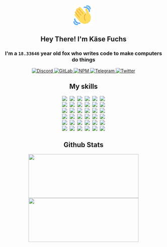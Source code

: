 <div><p align=center><img src=./resources/images/wave.gif width=64px height=64px></p><h2 align=center>Hey There! I'm Käse Fuchs</h2><h3 align=center>I'm a <code>18.33646</code> year old fox who writes code to make computers do things</h3><p align=center><a href=https://discord.com/users/507526681125322772><img alt=Discord src="https://img.shields.io/badge/Discord-5865F2?logo=discord&logoColor=white&style=flat-square#7a9f142e731c45438a0ecd5fcf600e05"> </a><a href=https://gitlab.com/kasefuchs><img alt=GitLab src="https://img.shields.io/badge/GitLab-330F63?logo=gitlab&logoColor=white&style=flat-square#7a9f142e731c45438a0ecd5fcf600e05"> </a><a href=https://npmjs.com/~kasefuchs><img alt=NPM src="https://img.shields.io/badge/NPM-CB3837?logo=npm&logoColor=white&style=flat-square#7a9f142e731c45438a0ecd5fcf600e05"> </a><a href=https://t.me/kasefuchs><img alt=Telegram src="https://img.shields.io/badge/Telegram-2CA5E0?logo=telegram&logoColor=white&style=flat-square#7a9f142e731c45438a0ecd5fcf600e05"> </a><a href=https://twitter.com/kasefuchs><img alt=Twitter src="https://img.shields.io/badge/Twitter-1DA1F2?logo=twitter&logoColor=white&style=flat-square#7a9f142e731c45438a0ecd5fcf600e05"></a></p><h2 align=center>My skills</h2><p align=center><a href=https://aws.amazon.com/ ><picture><source srcset="https://skillicons.dev/icons?i=aws&theme=dark#7a9f142e731c45438a0ecd5fcf600e05" media="(prefers-color-scheme: dark)"><source srcset="https://skillicons.dev/icons?i=aws&theme=light#7a9f142e731c45438a0ecd5fcf600e05" media="(prefers-color-scheme: light), (prefers-color-scheme: no-preference)"><img src="https://skillicons.dev/icons?i=aws&theme=light#7a9f142e731c45438a0ecd5fcf600e05"></picture></a>&nbsp;&nbsp;<a href=https://en.wikipedia.org/wiki/Bash_(Unix_shell)><picture><source srcset="https://skillicons.dev/icons?i=bash&theme=dark#7a9f142e731c45438a0ecd5fcf600e05" media="(prefers-color-scheme: dark)"><source srcset="https://skillicons.dev/icons?i=bash&theme=light#7a9f142e731c45438a0ecd5fcf600e05" media="(prefers-color-scheme: light), (prefers-color-scheme: no-preference)"><img src="https://skillicons.dev/icons?i=bash&theme=light#7a9f142e731c45438a0ecd5fcf600e05"></picture></a>&nbsp;&nbsp;<a href=https://discord.com/developers/docs><picture><source srcset="https://skillicons.dev/icons?i=bots&theme=dark#7a9f142e731c45438a0ecd5fcf600e05" media="(prefers-color-scheme: dark)"><source srcset="https://skillicons.dev/icons?i=bots&theme=light#7a9f142e731c45438a0ecd5fcf600e05" media="(prefers-color-scheme: light), (prefers-color-scheme: no-preference)"><img src="https://skillicons.dev/icons?i=bots&theme=light#7a9f142e731c45438a0ecd5fcf600e05"></picture></a>&nbsp;&nbsp;<a href=https://www.cloudflare.com/ ><picture><source srcset="https://skillicons.dev/icons?i=cloudflare&theme=dark#7a9f142e731c45438a0ecd5fcf600e05" media="(prefers-color-scheme: dark)"><source srcset="https://skillicons.dev/icons?i=cloudflare&theme=light#7a9f142e731c45438a0ecd5fcf600e05" media="(prefers-color-scheme: light), (prefers-color-scheme: no-preference)"><img src="https://skillicons.dev/icons?i=cloudflare&theme=light#7a9f142e731c45438a0ecd5fcf600e05"></picture></a>&nbsp;&nbsp;<a href=https://en.wikipedia.org/wiki/CSS><picture><source srcset="https://skillicons.dev/icons?i=css&theme=dark#7a9f142e731c45438a0ecd5fcf600e05" media="(prefers-color-scheme: dark)"><source srcset="https://skillicons.dev/icons?i=css&theme=light#7a9f142e731c45438a0ecd5fcf600e05" media="(prefers-color-scheme: light), (prefers-color-scheme: no-preference)"><img src="https://skillicons.dev/icons?i=css&theme=light#7a9f142e731c45438a0ecd5fcf600e05"></picture></a>&nbsp;&nbsp;<a href=https://www.docker.com/ ><picture><source srcset="https://skillicons.dev/icons?i=docker&theme=dark#7a9f142e731c45438a0ecd5fcf600e05" media="(prefers-color-scheme: dark)"><source srcset="https://skillicons.dev/icons?i=docker&theme=light#7a9f142e731c45438a0ecd5fcf600e05" media="(prefers-color-scheme: light), (prefers-color-scheme: no-preference)"><img src="https://skillicons.dev/icons?i=docker&theme=light#7a9f142e731c45438a0ecd5fcf600e05"></picture></a><br><a href=https://www.electronjs.org/ ><picture><source srcset="https://skillicons.dev/icons?i=electron&theme=dark#7a9f142e731c45438a0ecd5fcf600e05" media="(prefers-color-scheme: dark)"><source srcset="https://skillicons.dev/icons?i=electron&theme=light#7a9f142e731c45438a0ecd5fcf600e05" media="(prefers-color-scheme: light), (prefers-color-scheme: no-preference)"><img src="https://skillicons.dev/icons?i=electron&theme=light#7a9f142e731c45438a0ecd5fcf600e05"></picture></a>&nbsp;&nbsp;<a href=https://expressjs.com/ ><picture><source srcset="https://skillicons.dev/icons?i=express&theme=dark#7a9f142e731c45438a0ecd5fcf600e05" media="(prefers-color-scheme: dark)"><source srcset="https://skillicons.dev/icons?i=express&theme=light#7a9f142e731c45438a0ecd5fcf600e05" media="(prefers-color-scheme: light), (prefers-color-scheme: no-preference)"><img src="https://skillicons.dev/icons?i=express&theme=light#7a9f142e731c45438a0ecd5fcf600e05"></picture></a>&nbsp;&nbsp;<a href=https://www.figma.com/ ><picture><source srcset="https://skillicons.dev/icons?i=figma&theme=dark#7a9f142e731c45438a0ecd5fcf600e05" media="(prefers-color-scheme: dark)"><source srcset="https://skillicons.dev/icons?i=figma&theme=light#7a9f142e731c45438a0ecd5fcf600e05" media="(prefers-color-scheme: light), (prefers-color-scheme: no-preference)"><img src="https://skillicons.dev/icons?i=figma&theme=light#7a9f142e731c45438a0ecd5fcf600e05"></picture></a>&nbsp;&nbsp;<a href=https://firebase.google.com/ ><picture><source srcset="https://skillicons.dev/icons?i=firebase&theme=dark#7a9f142e731c45438a0ecd5fcf600e05" media="(prefers-color-scheme: dark)"><source srcset="https://skillicons.dev/icons?i=firebase&theme=light#7a9f142e731c45438a0ecd5fcf600e05" media="(prefers-color-scheme: light), (prefers-color-scheme: no-preference)"><img src="https://skillicons.dev/icons?i=firebase&theme=light#7a9f142e731c45438a0ecd5fcf600e05"></picture></a>&nbsp;&nbsp;<a href=https://flask.palletsprojects.com/ ><picture><source srcset="https://skillicons.dev/icons?i=flask&theme=dark#7a9f142e731c45438a0ecd5fcf600e05" media="(prefers-color-scheme: dark)"><source srcset="https://skillicons.dev/icons?i=flask&theme=light#7a9f142e731c45438a0ecd5fcf600e05" media="(prefers-color-scheme: light), (prefers-color-scheme: no-preference)"><img src="https://skillicons.dev/icons?i=flask&theme=light#7a9f142e731c45438a0ecd5fcf600e05"></picture></a>&nbsp;&nbsp;<a href=https://cloud.google.com/ ><picture><source srcset="https://skillicons.dev/icons?i=gcp&theme=dark#7a9f142e731c45438a0ecd5fcf600e05" media="(prefers-color-scheme: dark)"><source srcset="https://skillicons.dev/icons?i=gcp&theme=light#7a9f142e731c45438a0ecd5fcf600e05" media="(prefers-color-scheme: light), (prefers-color-scheme: no-preference)"><img src="https://skillicons.dev/icons?i=gcp&theme=light#7a9f142e731c45438a0ecd5fcf600e05"></picture></a><br><a href=https://git-scm.com/ ><picture><source srcset="https://skillicons.dev/icons?i=git&theme=dark#7a9f142e731c45438a0ecd5fcf600e05" media="(prefers-color-scheme: dark)"><source srcset="https://skillicons.dev/icons?i=git&theme=light#7a9f142e731c45438a0ecd5fcf600e05" media="(prefers-color-scheme: light), (prefers-color-scheme: no-preference)"><img src="https://skillicons.dev/icons?i=git&theme=light#7a9f142e731c45438a0ecd5fcf600e05"></picture></a>&nbsp;&nbsp;<a href=https://github.com/ ><picture><source srcset="https://skillicons.dev/icons?i=github&theme=dark#7a9f142e731c45438a0ecd5fcf600e05" media="(prefers-color-scheme: dark)"><source srcset="https://skillicons.dev/icons?i=github&theme=light#7a9f142e731c45438a0ecd5fcf600e05" media="(prefers-color-scheme: light), (prefers-color-scheme: no-preference)"><img src="https://skillicons.dev/icons?i=github&theme=light#7a9f142e731c45438a0ecd5fcf600e05"></picture></a>&nbsp;&nbsp;<a href=https://gitlab.com/ ><picture><source srcset="https://skillicons.dev/icons?i=gitlab&theme=dark#7a9f142e731c45438a0ecd5fcf600e05" media="(prefers-color-scheme: dark)"><source srcset="https://skillicons.dev/icons?i=gitlab&theme=light#7a9f142e731c45438a0ecd5fcf600e05" media="(prefers-color-scheme: light), (prefers-color-scheme: no-preference)"><img src="https://skillicons.dev/icons?i=gitlab&theme=light#7a9f142e731c45438a0ecd5fcf600e05"></picture></a>&nbsp;&nbsp;<a href=https://www.heroku.com/ ><picture><source srcset="https://skillicons.dev/icons?i=heroku&theme=dark#7a9f142e731c45438a0ecd5fcf600e05" media="(prefers-color-scheme: dark)"><source srcset="https://skillicons.dev/icons?i=heroku&theme=light#7a9f142e731c45438a0ecd5fcf600e05" media="(prefers-color-scheme: light), (prefers-color-scheme: no-preference)"><img src="https://skillicons.dev/icons?i=heroku&theme=light#7a9f142e731c45438a0ecd5fcf600e05"></picture></a>&nbsp;&nbsp;<a href=https://en.wikipedia.org/wiki/HTML><picture><source srcset="https://skillicons.dev/icons?i=html&theme=dark#7a9f142e731c45438a0ecd5fcf600e05" media="(prefers-color-scheme: dark)"><source srcset="https://skillicons.dev/icons?i=html&theme=light#7a9f142e731c45438a0ecd5fcf600e05" media="(prefers-color-scheme: light), (prefers-color-scheme: no-preference)"><img src="https://skillicons.dev/icons?i=html&theme=light#7a9f142e731c45438a0ecd5fcf600e05"></picture></a>&nbsp;&nbsp;<a href=https://en.wikipedia.org/wiki/JavaScript><picture><source srcset="https://skillicons.dev/icons?i=js&theme=dark#7a9f142e731c45438a0ecd5fcf600e05" media="(prefers-color-scheme: dark)"><source srcset="https://skillicons.dev/icons?i=js&theme=light#7a9f142e731c45438a0ecd5fcf600e05" media="(prefers-color-scheme: light), (prefers-color-scheme: no-preference)"><img src="https://skillicons.dev/icons?i=js&theme=light#7a9f142e731c45438a0ecd5fcf600e05"></picture></a><br><a href=https://en.wikipedia.org/wiki/Linux><picture><source srcset="https://skillicons.dev/icons?i=linux&theme=dark#7a9f142e731c45438a0ecd5fcf600e05" media="(prefers-color-scheme: dark)"><source srcset="https://skillicons.dev/icons?i=linux&theme=light#7a9f142e731c45438a0ecd5fcf600e05" media="(prefers-color-scheme: light), (prefers-color-scheme: no-preference)"><img src="https://skillicons.dev/icons?i=linux&theme=light#7a9f142e731c45438a0ecd5fcf600e05"></picture></a>&nbsp;&nbsp;<a href=https://mui.com/ ><picture><source srcset="https://skillicons.dev/icons?i=materialui&theme=dark#7a9f142e731c45438a0ecd5fcf600e05" media="(prefers-color-scheme: dark)"><source srcset="https://skillicons.dev/icons?i=materialui&theme=light#7a9f142e731c45438a0ecd5fcf600e05" media="(prefers-color-scheme: light), (prefers-color-scheme: no-preference)"><img src="https://skillicons.dev/icons?i=materialui&theme=light#7a9f142e731c45438a0ecd5fcf600e05"></picture></a>&nbsp;&nbsp;<a href=https://en.wikipedia.org/wiki/Markdown><picture><source srcset="https://skillicons.dev/icons?i=md&theme=dark#7a9f142e731c45438a0ecd5fcf600e05" media="(prefers-color-scheme: dark)"><source srcset="https://skillicons.dev/icons?i=md&theme=light#7a9f142e731c45438a0ecd5fcf600e05" media="(prefers-color-scheme: light), (prefers-color-scheme: no-preference)"><img src="https://skillicons.dev/icons?i=md&theme=light#7a9f142e731c45438a0ecd5fcf600e05"></picture></a>&nbsp;&nbsp;<a href=https://www.mongodb.com/ ><picture><source srcset="https://skillicons.dev/icons?i=mongodb&theme=dark#7a9f142e731c45438a0ecd5fcf600e05" media="(prefers-color-scheme: dark)"><source srcset="https://skillicons.dev/icons?i=mongodb&theme=light#7a9f142e731c45438a0ecd5fcf600e05" media="(prefers-color-scheme: light), (prefers-color-scheme: no-preference)"><img src="https://skillicons.dev/icons?i=mongodb&theme=light#7a9f142e731c45438a0ecd5fcf600e05"></picture></a>&nbsp;&nbsp;<a href=https://www.mysql.com/ ><picture><source srcset="https://skillicons.dev/icons?i=mysql&theme=dark#7a9f142e731c45438a0ecd5fcf600e05" media="(prefers-color-scheme: dark)"><source srcset="https://skillicons.dev/icons?i=mysql&theme=light#7a9f142e731c45438a0ecd5fcf600e05" media="(prefers-color-scheme: light), (prefers-color-scheme: no-preference)"><img src="https://skillicons.dev/icons?i=mysql&theme=light#7a9f142e731c45438a0ecd5fcf600e05"></picture></a>&nbsp;&nbsp;<a href=https://nextjs.org/ ><picture><source srcset="https://skillicons.dev/icons?i=nextjs&theme=dark#7a9f142e731c45438a0ecd5fcf600e05" media="(prefers-color-scheme: dark)"><source srcset="https://skillicons.dev/icons?i=nextjs&theme=light#7a9f142e731c45438a0ecd5fcf600e05" media="(prefers-color-scheme: light), (prefers-color-scheme: no-preference)"><img src="https://skillicons.dev/icons?i=nextjs&theme=light#7a9f142e731c45438a0ecd5fcf600e05"></picture></a><br><a href=https://nodejs.org/en/ ><picture><source srcset="https://skillicons.dev/icons?i=nodejs&theme=dark#7a9f142e731c45438a0ecd5fcf600e05" media="(prefers-color-scheme: dark)"><source srcset="https://skillicons.dev/icons?i=nodejs&theme=light#7a9f142e731c45438a0ecd5fcf600e05" media="(prefers-color-scheme: light), (prefers-color-scheme: no-preference)"><img src="https://skillicons.dev/icons?i=nodejs&theme=light#7a9f142e731c45438a0ecd5fcf600e05"></picture></a>&nbsp;&nbsp;<a href=https://www.postgresql.org/ ><picture><source srcset="https://skillicons.dev/icons?i=postgres&theme=dark#7a9f142e731c45438a0ecd5fcf600e05" media="(prefers-color-scheme: dark)"><source srcset="https://skillicons.dev/icons?i=postgres&theme=light#7a9f142e731c45438a0ecd5fcf600e05" media="(prefers-color-scheme: light), (prefers-color-scheme: no-preference)"><img src="https://skillicons.dev/icons?i=postgres&theme=light#7a9f142e731c45438a0ecd5fcf600e05"></picture></a>&nbsp;&nbsp;<a href=https://learn.microsoft.com/en-us/powershell/ ><picture><source srcset="https://skillicons.dev/icons?i=powershell&theme=dark#7a9f142e731c45438a0ecd5fcf600e05" media="(prefers-color-scheme: dark)"><source srcset="https://skillicons.dev/icons?i=powershell&theme=light#7a9f142e731c45438a0ecd5fcf600e05" media="(prefers-color-scheme: light), (prefers-color-scheme: no-preference)"><img src="https://skillicons.dev/icons?i=powershell&theme=light#7a9f142e731c45438a0ecd5fcf600e05"></picture></a>&nbsp;&nbsp;<a href=https://www.python.org/ ><picture><source srcset="https://skillicons.dev/icons?i=py&theme=dark#7a9f142e731c45438a0ecd5fcf600e05" media="(prefers-color-scheme: dark)"><source srcset="https://skillicons.dev/icons?i=py&theme=light#7a9f142e731c45438a0ecd5fcf600e05" media="(prefers-color-scheme: light), (prefers-color-scheme: no-preference)"><img src="https://skillicons.dev/icons?i=py&theme=light#7a9f142e731c45438a0ecd5fcf600e05"></picture></a>&nbsp;&nbsp;<a href=https://www.raspberrypi.org/ ><picture><source srcset="https://skillicons.dev/icons?i=raspberrypi&theme=dark#7a9f142e731c45438a0ecd5fcf600e05" media="(prefers-color-scheme: dark)"><source srcset="https://skillicons.dev/icons?i=raspberrypi&theme=light#7a9f142e731c45438a0ecd5fcf600e05" media="(prefers-color-scheme: light), (prefers-color-scheme: no-preference)"><img src="https://skillicons.dev/icons?i=raspberrypi&theme=light#7a9f142e731c45438a0ecd5fcf600e05"></picture></a>&nbsp;&nbsp;<a href=https://reactjs.org/ ><picture><source srcset="https://skillicons.dev/icons?i=react&theme=dark#7a9f142e731c45438a0ecd5fcf600e05" media="(prefers-color-scheme: dark)"><source srcset="https://skillicons.dev/icons?i=react&theme=light#7a9f142e731c45438a0ecd5fcf600e05" media="(prefers-color-scheme: light), (prefers-color-scheme: no-preference)"><img src="https://skillicons.dev/icons?i=react&theme=light#7a9f142e731c45438a0ecd5fcf600e05"></picture></a><br><a href=https://redux.js.org/ ><picture><source srcset="https://skillicons.dev/icons?i=redux&theme=dark#7a9f142e731c45438a0ecd5fcf600e05" media="(prefers-color-scheme: dark)"><source srcset="https://skillicons.dev/icons?i=redux&theme=light#7a9f142e731c45438a0ecd5fcf600e05" media="(prefers-color-scheme: light), (prefers-color-scheme: no-preference)"><img src="https://skillicons.dev/icons?i=redux&theme=light#7a9f142e731c45438a0ecd5fcf600e05"></picture></a>&nbsp;&nbsp;<a href=https://en.wikipedia.org/wiki/Regular_expression><picture><source srcset="https://skillicons.dev/icons?i=regex&theme=dark#7a9f142e731c45438a0ecd5fcf600e05" media="(prefers-color-scheme: dark)"><source srcset="https://skillicons.dev/icons?i=regex&theme=light#7a9f142e731c45438a0ecd5fcf600e05" media="(prefers-color-scheme: light), (prefers-color-scheme: no-preference)"><img src="https://skillicons.dev/icons?i=regex&theme=light#7a9f142e731c45438a0ecd5fcf600e05"></picture></a>&nbsp;&nbsp;<a href=https://en.wikipedia.org/wiki/Sass_(stylesheet_language)><picture><source srcset="https://skillicons.dev/icons?i=sass&theme=dark#7a9f142e731c45438a0ecd5fcf600e05" media="(prefers-color-scheme: dark)"><source srcset="https://skillicons.dev/icons?i=sass&theme=light#7a9f142e731c45438a0ecd5fcf600e05" media="(prefers-color-scheme: light), (prefers-color-scheme: no-preference)"><img src="https://skillicons.dev/icons?i=sass&theme=light#7a9f142e731c45438a0ecd5fcf600e05"></picture></a>&nbsp;&nbsp;<a href=https://www.typescriptlang.org/ ><picture><source srcset="https://skillicons.dev/icons?i=ts&theme=dark#7a9f142e731c45438a0ecd5fcf600e05" media="(prefers-color-scheme: dark)"><source srcset="https://skillicons.dev/icons?i=ts&theme=light#7a9f142e731c45438a0ecd5fcf600e05" media="(prefers-color-scheme: light), (prefers-color-scheme: no-preference)"><img src="https://skillicons.dev/icons?i=ts&theme=light#7a9f142e731c45438a0ecd5fcf600e05"></picture></a>&nbsp;&nbsp;<a href=https://unity.com/ ><picture><source srcset="https://skillicons.dev/icons?i=unity&theme=dark#7a9f142e731c45438a0ecd5fcf600e05" media="(prefers-color-scheme: dark)"><source srcset="https://skillicons.dev/icons?i=unity&theme=light#7a9f142e731c45438a0ecd5fcf600e05" media="(prefers-color-scheme: light), (prefers-color-scheme: no-preference)"><img src="https://skillicons.dev/icons?i=unity&theme=light#7a9f142e731c45438a0ecd5fcf600e05"></picture></a>&nbsp;&nbsp;<a href=https://workers.cloudflare.com/ ><picture><source srcset="https://skillicons.dev/icons?i=workers&theme=dark#7a9f142e731c45438a0ecd5fcf600e05" media="(prefers-color-scheme: dark)"><source srcset="https://skillicons.dev/icons?i=workers&theme=light#7a9f142e731c45438a0ecd5fcf600e05" media="(prefers-color-scheme: light), (prefers-color-scheme: no-preference)"><img src="https://skillicons.dev/icons?i=workers&theme=light#7a9f142e731c45438a0ecd5fcf600e05"></picture></a><br></p><h2 align=center>Github Stats</h2><p align=center><picture><source srcset="https://github-readme-stats-kasefuchs.vercel.app/api/?count_private=true&hide_border=true&hide_rank=true&line_height=20&hide_title=true&username=Kasefuchs&theme=dark#7a9f142e731c45438a0ecd5fcf600e05" media="(prefers-color-scheme: dark)"><source srcset="https://github-readme-stats-kasefuchs.vercel.app/api/?count_private=true&hide_border=true&hide_rank=true&line_height=20&hide_title=true&username=Kasefuchs&theme=light#7a9f142e731c45438a0ecd5fcf600e05" media="(prefers-color-scheme: light), (prefers-color-scheme: no-preference)"><img align=middle width=350 height=140 src="https://github-readme-stats-kasefuchs.vercel.app/api/?count_private=true&hide_border=true&hide_rank=true&line_height=20&hide_title=true&username=Kasefuchs&theme=light#7a9f142e731c45438a0ecd5fcf600e05"></picture><picture><source srcset="https://github-readme-stats-kasefuchs.vercel.app/api/top-langs/?count_private=true&hide_border=true&layout=compact&username=Kasefuchs&theme=dark#7a9f142e731c45438a0ecd5fcf600e05" media="(prefers-color-scheme: dark)"><source srcset="https://github-readme-stats-kasefuchs.vercel.app/api/top-langs/?count_private=true&hide_border=true&layout=compact&username=Kasefuchs&theme=light#7a9f142e731c45438a0ecd5fcf600e05" media="(prefers-color-scheme: light), (prefers-color-scheme: no-preference)"><img align=middle width=350 height=140 src="https://github-readme-stats-kasefuchs.vercel.app/api/top-langs/?count_private=true&hide_border=true&layout=compact&username=Kasefuchs&theme=light#7a9f142e731c45438a0ecd5fcf600e05"></picture></p><img src="https://hit.yhype.me/github/profile?user_id=64592097#7a9f142e731c45438a0ecd5fcf600e05" alt=""></div>